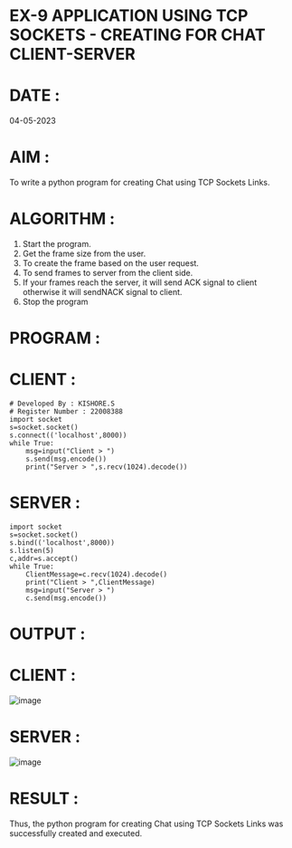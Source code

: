 # EX-9 APPLICATION USING TCP SOCKETS - CREATING FOR CHAT CLIENT-SERVER
# DATE : 
04-05-2023
# AIM :
To write a python program for creating Chat using TCP Sockets Links.

# ALGORITHM :
1. Start the program.
2. Get the frame size from the user.
3. To create the frame based on the user request.
4. To send frames to server from the client side.
5. If your frames reach the server, it will send ACK signal to client otherwise it will sendNACK signal to client.
6. Stop the program
# PROGRAM :
# CLIENT :
```
# Developed By : KISHORE.S
# Register Number : 22008388
import socket
s=socket.socket()
s.connect(('localhost',8000))
while True:
    msg=input("Client > ")
    s.send(msg.encode())
    print("Server > ",s.recv(1024).decode())
```
# SERVER :
```
import socket
s=socket.socket()
s.bind(('localhost',8000))
s.listen(5)
c,addr=s.accept()
while True:
    ClientMessage=c.recv(1024).decode()
    print("Client > ",ClientMessage)
    msg=input("Server > ")
    c.send(msg.encode())
```
# OUTPUT :
# CLIENT :
![image](https://github.com/Kishore2o/EX-9/assets/118679883/32233d86-d8f5-40ff-ac99-772ef0879a18)
# SERVER :
![image](https://github.com/Kishore2o/EX-9/assets/118679883/a02817b1-523c-4fe8-8676-b7929ac15051)



# RESULT :

Thus, the python program for creating Chat using TCP Sockets Links was successfully created and executed.
